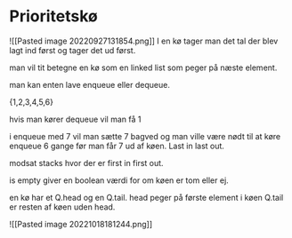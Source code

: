 # Prioritetskø
![[Pasted image 20220927131854.png]]
I en kø tager man det tal der blev lagt ind først og tager det ud først.

man vil tit betegne en kø som en linked list som peger på næste element. 

man kan enten lave enqueue eller dequeue. 

{1,2,3,4,5,6}

hvis man kører dequeue vil man få 1

i enqueue med 7 vil man sætte 7 bagved og man ville være nødt til at køre enqueue 6 gange før man får 7 ud af køen. Last in last out. 

modsat stacks hvor der er first in first out. 

is empty giver en boolean værdi for om køen er tom eller ej.

en kø har et Q.head og en Q.tail. head peger på  første element i køen Q.tail er resten af køen uden head.

![[Pasted image 20221018181244.png]]